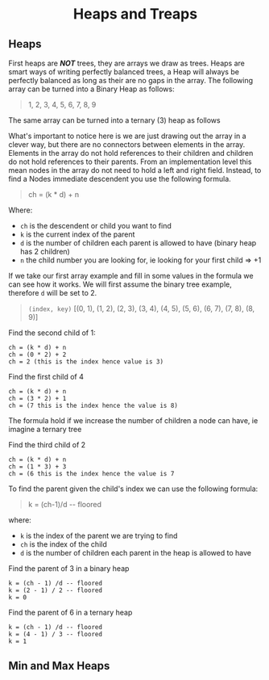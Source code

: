 <div align="center"><h1> Heaps and Treaps </h1></div>

## Heaps

First heaps are ***NOT*** trees, they are arrays we draw as trees. Heaps are smart ways of writing perfectly balanced
trees, a Heap will always be perfectly balanced as long as their are no gaps in the array. The following array can be
turned into a Binary Heap as follows:

> 1, 2, 3, 4, 5, 6, 7, 8, 9

The same array can be turned into a ternary (3) heap as follows

What's important to notice here is we are just drawing out the array in a clever way, but there are no connectors
between elements in the array. Elements in the array do not hold references to their children and children do not hold
references to their parents. From an implementation level this mean nodes in the array do not need to hold a left and
right field. Instead, to find a Nodes immediate descendent you use the following formula.

> ch = (k * d) + n

Where:

* `ch` is the descendent or child you want to find
* `k` is the current index of the parent
* `d` is the number of children each parent is allowed to have (binary heap has 2 children)
* `n` the child number you are looking for, ie looking for your first child => +1

If we take our first array example and fill in some values in the formula we can see how it works. We will first assume
the binary tree example, therefore `d` will be set to 2.

> `(index, key)`
> [(0, 1), (1, 2), (2, 3), (3, 4), (4, 5), (5, 6), (6, 7), (7, 8), (8, 9)]

Find the second child of 1:

```text
ch = (k * d) + n
ch = (0 * 2) + 2
ch = 2 (this is the index hence value is 3)
``` 

Find the first child of 4

```text
ch = (k * d) + n 
ch = (3 * 2) + 1
ch = (7 this is the index hence the value is 8)
```

The formula hold if we increase the number of children a node can have, ie imagine a ternary tree

Find the third child of 2 

```text
ch = (k * d) + n 
ch = (1 * 3) + 3
ch = (6 this is the index hence the value is 7
```

To find the parent given the child's index we can use the following formula:

> k = (ch-1)/d -- floored

where: 

* `k` is the index of the parent we are trying to find
* `ch` is the index of the child 
* `d` is the number of children each parent in the heap is allowed to have

Find the parent of 3 in a binary heap

```text
k = (ch - 1) /d -- floored
k = (2 - 1) / 2 -- floored
k = 0 
``` 

Find the parent of 6 in a ternary heap 

```text
k = (ch - 1) /d -- floored
k = (4 - 1) / 3 -- floored
k = 1
``` 

## Min and Max Heaps 


